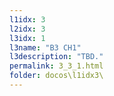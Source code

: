 ```yaml
---
l1idx: 3
l2idx: 3
l3idx: 1
l3name: "B3 CH1"
l3description: "TBD."
permalink: 3_3_1.html
folder: docos\l1idx3\
---
```

